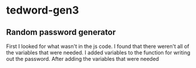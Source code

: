 # tedword-gen3
## Random password generator
First I looked for what wasn't in the js code.
I found that there weren't all of the variables that were needed.
I added variables to the function for writing out the password.
After adding the variables that were needed
